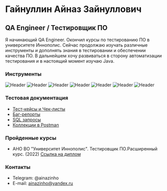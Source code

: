 # Гайнуллин Айназ Зайнуллович

## QA Engineer / Тестировщик ПО

Я начинающий QA Engineer. Окончил курсы по тестированию ПО в университете Иннополис.
Сейчас продолжаю изучать различные инструменты и дополнять знания в тестировании и обеспечении качества ПО.
В дальнейшем хочу развиваться в сторону автоматизации тестирования и в настоящий момент изучаю Java. 
 
### Инструменты

![Header](https://img.shields.io/badge/Postman-090909?style=for-the-badge&logo=postman)
![Header](https://img.shields.io/badge/Git-090909?style=for-the-badge&logo=git)
![Header](https://img.shields.io/badge/Github-090909?style=for-the-badge&logo=github)
![Header](https://img.shields.io/badge/MySQL-090909?style=for-the-badge&logo=mysql)
![Header](https://img.shields.io/badge/DevTools-090909?style=for-the-badge&logo=googlechrome)
![Header](https://img.shields.io/badge/Docker-090909?style=for-the-badge&logo=docker)
![Header](https://img.shields.io/badge/Linux-090909?style=for-the-badge&logo=linux)

### Тестовая документация

- [Тест-кейсы и Чек-листы](https://github.com/ainazinho/Test_cases_and_Checklists.git)
- [Баг-репорты](https://github.com/ainazinho/Bug-reports.git)
- [SQL запросы](https://github.com/ainazinho/SQL)
- [Коллекции в Postman](https://github.com/ainazinho/RestAPI.git)

### Пройденные курсы

- АНО ВО "Университет Иннополис". Тестировщик ПО.Расширенный курс. (2022)
[Ссылка на диплом](https://github.com/ainazinho/Completed_courses/blob/main/Diploma_QA_Innopolis_University.pdf)


### Контакты

- Telegram: @ainazinho
- E-mail: ainazinho@yandex.ru


